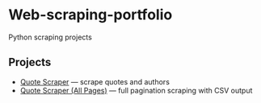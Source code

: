 # Web-scraping-portfolio
Python scraping projects

## Projects

-  [Quote Scraper](./quote_scraper) — scrape quotes and authors
-  [Quote Scraper (All Pages)](./quote_scraper_multi) — full pagination scraping with CSV output

